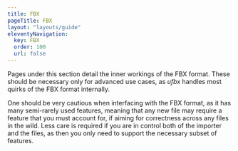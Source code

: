 ```yaml
---
title: FBX
pageTitle: FBX
layout: "layouts/guide"
eleventyNavigation:
  key: FBX
  order: 100
  url: false
---
```


Pages under this section detail the inner workings of the FBX format.
These should be necessary only for advanced use cases, as *ufbx* handles most quirks of the FBX format internally.

One should be very cautious when interfacing with the FBX format, as it has many semi-rarely used features,
meaning that any new file may require a feature that you must account for,
if aiming for correctness across any files in the wild.
Less care is required if you are in control both of the importer and the files,
as then you only need to support the necessary subset of features.
